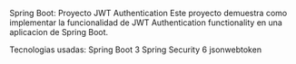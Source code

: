 Spring Boot: Proyecto JWT Authentication
Este proyecto demuestra como implementar la funcionalidad de JWT Authentication functionality en una aplicacion de Spring Boot.

Tecnologias usadas:
Spring Boot 3
Spring Security 6
jsonwebtoken
